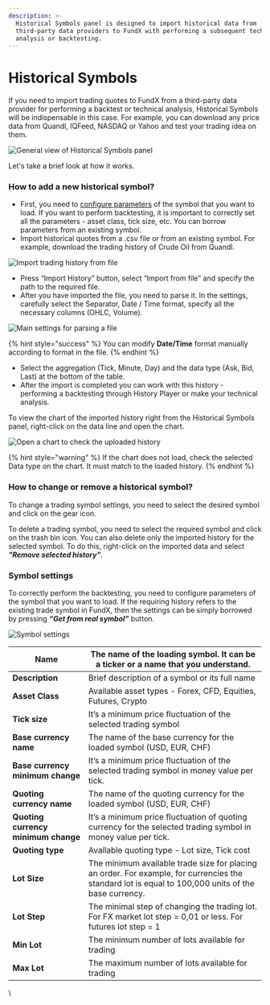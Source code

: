 ```yaml
---
description: >-
  Historical Symbols panel is designed to import historical data from
  third-party data providers to FundX with performing a subsequent technical
  analysis or backtesting.
---
```


# Historical Symbols

If you need to import trading quotes to FundX from a third-party data provider for performing a backtest or technical analysis, Historical Symbols will be indispensable in this case. For example, you can download any price data from Quandl, IQFeed, NASDAQ or Yahoo and test your trading idea on them.

![General view of Historical Symbols panel](../.gitbook/assets/historical-symbols.png)

Let's take a brief look at how it works.

### How to add a new historical symbol?

* First, you need to [configure parameters](https://help.quantower.com/portfolio-panels/historical-symbols#symbol-settings) of the symbol that you want to load. If you want to perform backtesting, it is important to correctly set all the parameters - asset class, tick size, etc. You can borrow parameters from an existing symbol.
* Import historical quotes from a .csv file or from an existing symbol. For example, download the trading history of Crude Oil from Quandl.

![Import trading history from file](../.gitbook/assets/historical-symbol-settings-import-from-file.gif)

* Press “Import History” button, select “Import from file” and specify the path to the required file.
* After you have imported the file, you need to parse it. In the settings, carefully select the Separator, Date / Time format, specify all the necessary columns (OHLC, Volume).

![Main settings for parsing a file](<../.gitbook/assets/settings-for-imported-file (1).png>)

{% hint style="success" %}
You can modify **Date/Time** format manually according to format in the file.
{% endhint %}

* Select the aggregation (Tick, Minute, Day) and the data type (Ask, Bid, Last) at the bottom of the table.
* After the import is completed you can work with this history -  performing a backtesting through History Player or make your technical analysis.

To view the chart of the imported history right from the Historical Symbols panel, right-click on the data line and open the chart.

![Open a chart to check the uploaded history](../.gitbook/assets/historical-symbol-open-chart.png)

{% hint style="warning" %}
If the chart does not load, check the selected Data type on the chart. It must match to the loaded history.
{% endhint %}

### **How to change or remove a historical symbol?**

To change a trading symbol settings, you need to select the desired symbol and click on the gear icon.

To delete a trading symbol, you need to select the required symbol and click on the trash bin icon. You can also delete only the imported history for the selected symbol. To do this, right-click on the imported data and select _**"Remove selected history"**_.

### Symbol settings

To correctly perform the backtesting, you need to configure parameters of the symbol that you want to load. If the requiring history refers to the existing trade symbol in FundX, then the settings can be simply borrowed by pressing _**“Get from real symbol”**_ button.

![Symbol settings](../.gitbook/assets/historical-symbol-settings-first-step.gif)

| **Name**                            | The name of the loading symbol. It can be a ticker or a name that you understand.                                                                   |
| ----------------------------------- | --------------------------------------------------------------------------------------------------------------------------------------------------- |
| **Description**                     | Brief description of a symbol or its full name                                                                                                      |
| **Asset Class**                     | Available asset types - Forex, CFD, Equities, Futures, Crypto                                                                                       |
| **Tick size**                       | It’s a minimum price fluctuation of the selected trading symbol                                                                                     |
| **Base currency name**              | The name of the base currency for the loaded symbol (USD, EUR, CHF)                                                                                 |
| **Base currency minimum change**    | It’s a minimum price fluctuation of the selected trading symbol in money value per tick.                                                            |
| **Quoting currency name**           | The name of the quoting currency for the loaded symbol (USD, EUR, CHF)                                                                              |
| **Quoting currency minimum change** | It’s a minimum price fluctuation of quoting currency for the selected trading symbol in money value per tick.                                       |
| **Quoting type**                    | Available quoting type - Lot size, Tick cost                                                                                                        |
| **Lot Size**                        | The minimum available trade size for placing an order. For example, for currencies the standard lot is equal to 100,000 units of the base currency. |
| **Lot Step**                        | The minimal step of changing the trading lot. For FX market lot step = 0,01 or less. For futures lot step = 1                                       |
| **Min Lot**                         | The minimum number of lots available for trading                                                                                                    |
| **Max Lot**                         | The maximum number of lots available for trading                                                                                                    |

\

